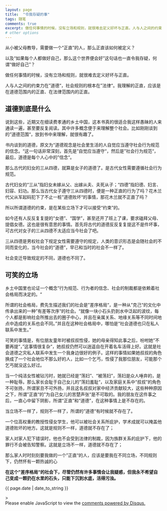 ```yaml
---
layout: page
title:  "令我存疑的事"
tags: 随笔
comments: true
excerpt: 做任何事情的时候，没有立场和规则，就很难去定义好坏与正直。人与人之间的约束力在”道德“，社会规则的根本在”法律“。我理解的正直，应该是在道德范围内的正直、在法律范围内的正直。
# other options
---
```

<html>
<head>
<meta charset='UTF-8'><meta name='viewport' content='width=device-width initial-scale=1'>
<title>令我存疑的事.md</title></head>
<body>
<p>从小被父母教导，需要做一个“正直”的人，那么正直该如何被定义？</p>
<p>以及“如果每个人都做好自己，那么这个世界便会好”这句话也一直令我存疑，何谓“做好自己”？</p>
<p>做任何事情的时候，没有立场和规则，就很难去定义好坏与正直。</p>
<p>人与人之间的约束力在”道德“，社会规则的根本在”法律“。我理解的正直，应该是在道德范围内的正直、在法律范围内的正直。</p>
<h2>道德到底是什么</h2>
<p>说到这些，近期又在细读费孝通的乡土中国，这本书真的很适合我这样愚昧的人来通读一遍，甚至要反复阅读。其中许多概念便于来理解整个社会。比如刚刚谈到的”道德范围“，放到书中来理解，就很有趣了。</p>
<p>书内谈到的道德，原文为“道德观念是社会里生活的人自觉应当遵守社会行为规范的信念。“这一句话非常深刻，首先是”自觉应当遵守“，然后是”社会行为规范“，最后，道德是每个人心中的”信念“。</p>
<p>那么古代的妇女的三从四德，就算是女子的道德了。是古代女性需要遵循社会行为规范。</p>
<p>古代妇女的“三从”指妇女未嫁从父、出嫁从夫、夫死从子；“四德”指妇德、妇言、妇容、妇功。那么当古代女子遵守三从四德时，便是一种正直的行为了吗？花木兰代父从军起码犯下了不止一桩”道德败坏“的事情，那花木兰就不正直了吗？</p>
<p>所以所谓道德的约束，是在某些立场下才可以接受“约束”的。</p>
<p>如今还有人反反复复提的“女德”、“国学”，甚至还开了班上了课，要求磕拜父母、提倡女德。这也是很有意思的事情。首先将古代的道德反反复复提这不是件坏事，可古代对女子的三从四德不太适应当今社会了吧。</p>
<p>三从四德是男权社会下规定女性需要遵守的规定，人类的意识形态是会随社会的不同而变化的，当今社会的“道德”，早已和当时的社会不一样了。</p>
<p>社会变迁导致规定的不同，道德也不同了。</p>
<h2>可笑的立场</h2>
<p>乡土中国里也论证一个概念”行为规范、行为者的信念、社会的制裁都是依赖着社会格局而决定的。“</p>
<p>所谓的社会格局，费先生描述我们的社会是”差序格局“，是一种从”克己“的文化中传承出来的一种”有差等次序“的社会。“就像一块小石头扔到水中泛起的波纹，每个人都是影响社会所推出去的圈子中心，并且在亲属关系、地缘关系等不同时间地点中造成的关系也会不同。”并且在这种社会格局中，哪怕是“社会道德也只在私人联系中发生。”</p>
<p>可笑的事情是，有位朋友童年时被叔叔性侵，她的母亲得知此事之后，吩咐她”不要再提“，”这事情很复杂“，她叔叔仍然可以逍遥自在开着名车活得上好。这就是社会道德之灾私人联系中发生一个我身边很好的例子。这样的事情如果她叔叔的角色换成了一个社会地位不那么好的人，比如一个乞丐，性侵了我那位朋友，可能那个乞丐就没这么好过。</p>
<p>当一个纯洁女性被玷污时，她就已经是“荡妇”、“被荡妇”，荡妇是众人唾弃的，是一种耻辱。那么家长会耻于自己女儿的”荡妇羞耻“，以及家庭关系中“叔叔”的角色不可张扬，所谓家丑不可外扬，并且这名叔叔对家中经济贡献较大，这些种种原因之下，所谓”正直“的”为自己女儿的苦楚声张“是不可取的。我的朋友在这件事之后，一直心中留下阴影，所谓“正直”和“道德”，在这种事情上是不存在的。</p>
<p></p>
<p>当立场不一样了，规则不一样了，所谓的”道德“有时候就不存在了。</p>
<p></p>
<p>一个位高权重的教授性侵女学生，他可以被社会关系所庇护，学术成就可以掩盖他道德败坏的地方。这就是规则不一样，道德就不存在了；</p>
<p>家人对家人犯下错误时，他也不会受到法律的制裁，因为族群关系的庇护下，他的罪行不会被告知警察。这就是立场不一样，道德就不存在了；</p>
<p></p>
<p>那么家人时时刻刻要我做的一个”正直“的人，应该是要我在不同立场，不同规则下，仍然怀有一颗热诚的心</p>
<p><strong>在这个”差序格局“的社会下，尽管仍然有许多事情会让我疑惑，但我永不希望自己变成一颗扔在水里的石头，只能下沉到水底，活得污浊。</strong> </p>
</body>
</html>

<p>{{  page.date  |  date_to_string  }}</p>>

<div id="disqus_thread"></div>
<script>

/**
*  RECOMMENDED CONFIGURATION VARIABLES: EDIT AND UNCOMMENT THE SECTION BELOW TO INSERT DYNAMIC VALUES FROM YOUR PLATFORM OR CMS.
*  LEARN WHY DEFINING THESE VARIABLES IS IMPORTANT: https://disqus.com/admin/universalcode/#configuration-variables*/
/*
var disqus_config = function () {
this.page.url = PAGE_URL;  // Replace PAGE_URL with your page's canonical URL variable
this.page.identifier = PAGE_IDENTIFIER; // Replace PAGE_IDENTIFIER with your page's unique identifier variable
};
*/
(function() { // DON'T EDIT BELOW THIS LINE
var d = document, s = d.createElement('script');
s.src = 'https://leezy.disqus.com/embed.js';
s.setAttribute('data-timestamp', +new Date());
(d.head || d.body).appendChild(s);
})();
</script>
<noscript>Please enable JavaScript to view the <a href="https://disqus.com/?ref_noscript">comments powered by Disqus.</a></noscript>
